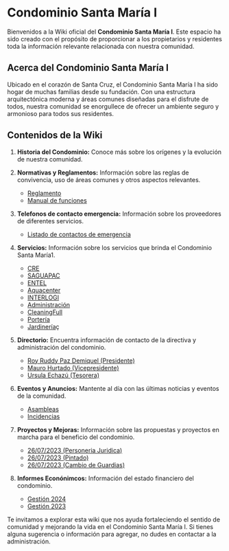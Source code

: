 # Condominio Santa María I



Bienvenidos a la Wiki oficial del **Condominio Santa María I**. Este espacio ha sido creado con el propósito de proporcionar a los propietarios y residentes toda la información relevante relacionada con nuestra comunidad.


## Acerca del Condominio Santa María I

Ubicado en el corazón de Santa Cruz, el Condominio Santa María I ha sido hogar de muchas familias desde su fundación. Con una estructura arquitectónica moderna y áreas comunes diseñadas para el disfrute de todos, nuestra comunidad se enorgullece de ofrecer un ambiente seguro y armonioso para todos sus residentes.


## Contenidos de la Wiki

1. **Historia del Condominio:** Conoce más sobre los orígenes y la evolución de nuestra comunidad.

2. **Normativas y Reglamentos:** Información sobre las reglas de convivencia, uso de áreas comunes y otros aspectos relevantes.
    - [Reglamento](https://github.com/Condominio-Santa-Maria/.github/wiki/Reglamento)
    - [Manual de funciones](https://github.com/Condominio-Santa-Maria/.github/wiki/ManualFunciones)


3. **Telefonos de contacto emergencia:** Información sobre los proveedores de diferentes servicios.
    - [Listado de contactos de emergencia](https://github.com/Condominio-Santa-Maria/.github/wiki/ContactosEmergencia)
     
4. **Servicios:** Información sobre los servicios que brinda el Condominio Santa María1. 
    - [CRE](https://github.com/Condominio-Santa-Maria/.github/wiki/CRE)
    - [SAGUAPAC](https://github.com/Condominio-Santa-Maria/.github/wiki/SAGUAPAC)
    - [ENTEL](https://github.com/Condominio-Santa-Maria/.github/wiki/ENTEL)
    - [Aquacenter](https://github.com/Condominio-Santa-Maria/.github/wiki/Aquacenter)
    - [INTERLOGI](https://github.com/Condominio-Santa-Maria/.github/wiki/INTERLOGI)
    - [Administración](https://github.com/Condominio-Santa-Maria/.github/wiki/Administracion)
    - [CleaningFull](https://github.com/Condominio-Santa-Maria/.github/wiki/CleaningFull)
    - [Portería](https://github.com/Condominio-Santa-Maria/.github/wiki/Portería)
    - [Jardinería](https://github.com/Condominio-Santa-Maria/.github/wiki/Jardinería)ç

5. **Directorio:** Encuentra información de contacto de la directiva y administración del condominio.
    - [Roy Ruddy Paz Demiquel (Presidente)](https://github.com/Condominio-Santa-Maria/.github/wiki/102)
    - [Mauro Hurtado (Vicepresidente)](https://github.com/Condominio-Santa-Maria/.github/wiki/Vicepresidente)
    - [Ursula Echazú (Tesorera)](https://github.com/Condominio-Santa-Maria/.github/wiki/Tesorero)

6. **Eventos y Anuncios:** Mantente al día con las últimas noticias y eventos de la comunidad.
    - [Asambleas](https://github.com/Condominio-Santa-Maria/.github/wiki/Asambleas)
    - [Incidencias](https://github.com/Condominio-Santa-Maria/.github/wiki/Incidencias)

7. **Proyectos y Mejoras:** Información sobre las propuestas y proyectos en marcha para el beneficio del condominio.
    - [26/07/2023 (Personeria Juridica)](https://github.com/Condominio-Santa-Maria/.github/wiki/PersoneriaJuridica)
    - [26/07/2023 (Pintado)](https://github.com/Condominio-Santa-Maria/.github/wiki/Pintado26072023)
    - [26/07/2023 (Cambio de Guardias)](https://github.com/Condominio-Santa-Maria/.github/wiki/CambioGuardias26072023)

8. **Informes Econónimcos:** Información del estado financiero del condominio.
    - [Gestión 2024](https://github.com/Condominio-Santa-Maria/.github/wiki/InformeEconómico2024)
    - [Gestión 2023](https://github.com/Condominio-Santa-Maria/.github/wiki/InformeEconómico2023)

Te invitamos a explorar esta wiki que nos ayuda fortaleciendo el sentido de comunidad y mejorando la vida en el Condominio Santa María I. Si tienes alguna sugerencia o información para agregar, no dudes en contactar a la administración.

